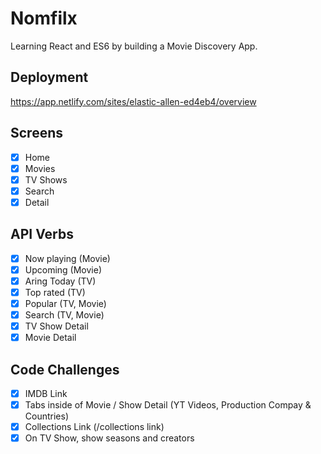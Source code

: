 # Nomfilx
Learning React and ES6 by building a Movie Discovery App.

## Deployment
<a href='https://app.netlify.com/sites/elastic-allen-ed4eb4/overview'>https://app.netlify.com/sites/elastic-allen-ed4eb4/overview</a>

## Screens
- [x] Home
- [x] Movies
- [x] TV Shows
- [x] Search
- [x] Detail

## API Verbs
- [x] Now playing (Movie)
- [x] Upcoming (Movie)
- [x] Aring Today (TV)
- [x] Top rated (TV)
- [x] Popular (TV, Movie)
- [x] Search (TV, Movie)
- [x] TV Show Detail
- [x] Movie Detail

## Code Challenges
- [x] IMDB Link
- [x] Tabs inside of Movie / Show Detail (YT Videos, Production Compay & Countries)
- [x] Collections Link (/collections link)
- [x] On TV Show, show seasons and creators
